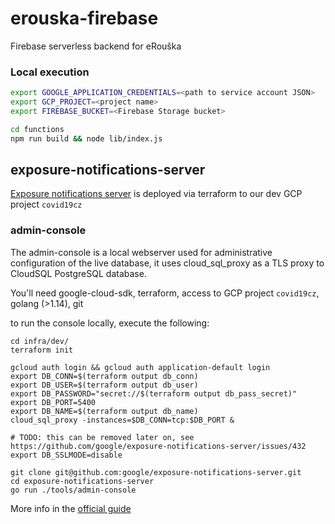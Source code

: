 # erouska-firebase
Firebase serverless backend for eRouška

### Local execution
```bash
export GOOGLE_APPLICATION_CREDENTIALS=<path to service account JSON>
export GCP_PROJECT=<project name>
export FIREBASE_BUCKET=<Firebase Storage bucket>

cd functions
npm run build && node lib/index.js
```

## exposure-notifications-server
[Exposure notifications server](https://github.com/google/exposure-notifications-server) is deployed via terraform to our dev GCP project `covid19cz`

### admin-console
The admin-console is a local webserver used for administrative configuration of the live database,
it uses cloud_sql_proxy as a TLS proxy to CloudSQL PostgreSQL database.

You'll need google-cloud-sdk, terraform, access to GCP project `covid19cz`, golang (>1.14), git

to run the console locally, execute the following:
```
cd infra/dev/
terraform init

gcloud auth login && gcloud auth application-default login
export DB_CONN=$(terraform output db_conn)
export DB_USER=$(terraform output db_user)
export DB_PASSWORD="secret://$(terraform output db_pass_secret)"
export DB_PORT=5400
export DB_NAME=$(terraform output db_name)
cloud_sql_proxy -instances=$DB_CONN=tcp:$DB_PORT &

# TODO: this can be removed later on, see https://github.com/google/exposure-notifications-server/issues/432
export DB_SSLMODE=disable

git clone git@github.com:google/exposure-notifications-server.git
cd exposure-notifications-server
go run ./tools/admin-console
```
More info in the [official guide](https://github.com/google/exposure-notifications-server/blob/master/docs/deploying.md)

